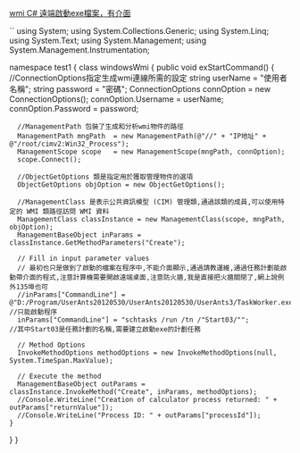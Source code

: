
[wmi C# 遠端啟動exe檔案，有介面](https://www.itread01.com/p/605982.html)

``
using System;
using System.Collections.Generic;
using System.Linq;
using System.Text;
using System.Management;
using System.Management.Instrumentation;

namespace test1
{
  class windowsWmi
  {
    public void exStartCommand()
    {  
      //ConnectionOptions指定生成wmi連線所需的設定
      string userName               = "使用者名稱";
      string password               = "密碼";
      ConnectionOptions connOption  = new ConnectionOptions();
      connOption.Username           = userName;
      connOption.Password           = password;

      //ManagementPath 包裝了生成和分析wmi物件的路徑 
      ManagementPath mngPath  = new ManagementPath(@"//" + "IP地址" + @"/root/cimv2:Win32_Process");
      ManagementScope scope   = new ManagementScope(mngPath, connOption);
      scope.Connect();

      //ObjectGetOptions 類是指定用於獲取管理物件的選項        
      ObjectGetOptions objOption = new ObjectGetOptions();

      //ManagementClass 是表示公共資訊模型 (CIM) 管理類,通過該類的成員,可以使用特定的 WMI 類路徑訪問 WMI 資料 
      ManagementClass classInstance = new ManagementClass(scope, mngPath, objOption);
      ManagementBaseObject inParams = classInstance.GetMethodParameters("Create");

      // Fill in input parameter values
      // 最初也只是做到了啟動的檔案在程序中,不能介面顯示,通過請教運維,通過任務計劃能啟動帶介面的程式,注意計算機需要開啟遠端桌面,注意防火牆,我是直接把火牆關閉了,網上說例外135埠也可
      //inParams["CommandLine"] = @"D:/Program/UserAnts20120530/UserAnts20120530/UserAnts3/TaskWorker.exe";   //只能啟動程序
      inParams["CommandLine"] = "schtasks /run /tn /"Start03/"";                                              //其中Start03是任務計劃的名稱,需要建立啟動exe的計劃任務

      // Method Options
      InvokeMethodOptions methodOptions = new InvokeMethodOptions(null, System.TimeSpan.MaxValue);

      // Execute the method
      ManagementBaseObject outParams = classInstance.InvokeMethod("Create", inParams, methodOptions);
      //Console.WriteLine("Creation of calculator process returned: " + outParams["returnValue"]);
      //Console.WriteLine("Process ID: " + outParams["processId"]);
    }
  }
}
```



